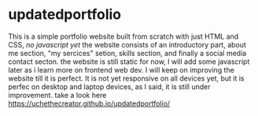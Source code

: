 # updatedportfolio
This is a simple portfolio website built from scratch with just HTML and CSS, *no javascript yet*
the website consists of an introductory part, about me section, "my sercices" setion, skills section,  and finally a social media contact secton.
the website is still static for now, I will add some javascript later as i learn more on frontend web dev. I will keep on improving the website till it is perfect.
It is not yet responsive on all devices yet, but it is perfec on desktop and laptop devices, as I said, it is still under improvement.
take a look here
https://uchethecreator.github.io/updatedportfolio/
